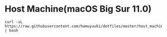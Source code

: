 # Host Machine(macOS Big Sur 11.0)

```
curl -sL https://raw.githubusercontent.com/hamuyuuki/dotfiles/master/host_machine/setup.sh | bash
```
